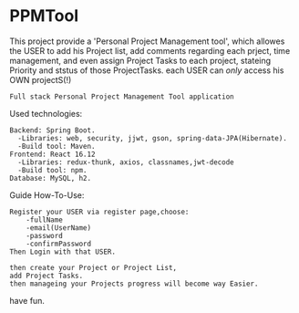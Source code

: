 # PPMTool
This project provide a 'Personal Project Management tool',
which allowes the USER to add his Project list, add comments regarding each prject, time management,
and even assign Project Tasks to each project, stateing Priority and ststus of those ProjectTasks.
each USER can *only* access his OWN projectS(!)

    Full stack Personal Project Management Tool application


Used technologies:

    Backend: Spring Boot.
      -Libraries: web, security, jjwt, gson, spring-data-JPA(Hibernate).
      -Build tool: Maven.
    Frontend: React 16.12
      -Libraries: redux-thunk, axios, classnames,jwt-decode
      -Build tool: npm.
    Database: MySQL, h2.
    


Guide How-To-Use:

    Register your USER via register page,choose:
        -fullName
        -email(UserName)
        -password
        -confirmPassword
    Then Login with that USER.
  
    then create your Project or Project List,
    add Project Tasks.
    then manageing your Projects progress will become way Easier. 
    
 have fun.
  

